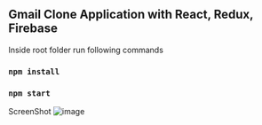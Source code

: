 Gmail Clone Application with React, Redux, Firebase
--------------------------------
Inside root folder run following commands  
### `npm install`
### `npm start`

ScreenShot
![image](https://user-images.githubusercontent.com/32177766/109288966-9945fd00-7836-11eb-842d-3d8a0c5c5797.png)
